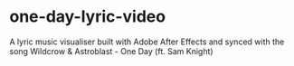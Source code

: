 # one-day-lyric-video
A lyric music visualiser built with Adobe After Effects and synced with the song Wildcrow &amp; Astroblast - One Day (ft. Sam Knight)
